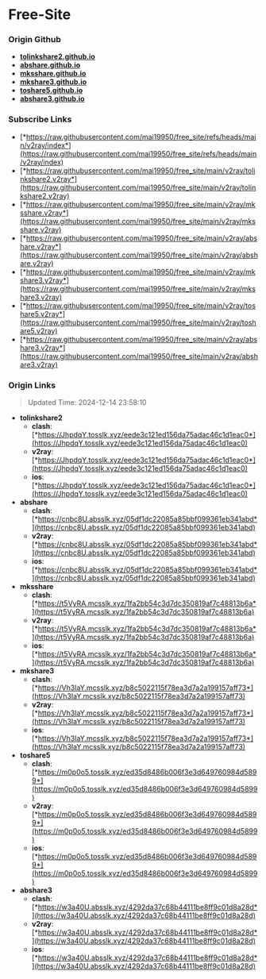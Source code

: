 # Free-Site

### Origin Github

- [**tolinkshare2.github.io**](https://github.com/tolinkshare2/tolinkshare2.github.io)
- [**abshare.github.io**](https://github.com/abshare/abshare.github.io)
- [**mksshare.github.io**](https://github.com/mksshare/mksshare.github.io)
- [**mkshare3.github.io**](https://github.com/mkshare3/mkshare3.github.io)
- [**toshare5.github.io**](https://github.com/toshare5/toshare5.github.io)
- [**abshare3.github.io**](https://github.com/abshare3/abshare3.github.io)

### Subscribe Links

- [*https://raw.githubusercontent.com/mai19950/free_site/refs/heads/main/v2ray/index*](https://raw.githubusercontent.com/mai19950/free_site/refs/heads/main/v2ray/index)
- [*https://raw.githubusercontent.com/mai19950/free_site/main/v2ray/tolinkshare2.v2ray*](https://raw.githubusercontent.com/mai19950/free_site/main/v2ray/tolinkshare2.v2ray)
- [*https://raw.githubusercontent.com/mai19950/free_site/main/v2ray/mksshare.v2ray*](https://raw.githubusercontent.com/mai19950/free_site/main/v2ray/mksshare.v2ray)
- [*https://raw.githubusercontent.com/mai19950/free_site/main/v2ray/abshare.v2ray*](https://raw.githubusercontent.com/mai19950/free_site/main/v2ray/abshare.v2ray)
- [*https://raw.githubusercontent.com/mai19950/free_site/main/v2ray/mkshare3.v2ray*](https://raw.githubusercontent.com/mai19950/free_site/main/v2ray/mkshare3.v2ray)
- [*https://raw.githubusercontent.com/mai19950/free_site/main/v2ray/toshare5.v2ray*](https://raw.githubusercontent.com/mai19950/free_site/main/v2ray/toshare5.v2ray)
- [*https://raw.githubusercontent.com/mai19950/free_site/main/v2ray/abshare3.v2ray*](https://raw.githubusercontent.com/mai19950/free_site/main/v2ray/abshare3.v2ray)

### Origin Links

> Updated Time: 2024-12-14 23:58:10

- **tolinkshare2**
  - **clash**: [*https://JhpdqY.tosslk.xyz/eede3c121ed156da75adac46c1d1eac0*](https://JhpdqY.tosslk.xyz/eede3c121ed156da75adac46c1d1eac0)
  - **v2ray**: [*https://JhpdqY.tosslk.xyz/eede3c121ed156da75adac46c1d1eac0*](https://JhpdqY.tosslk.xyz/eede3c121ed156da75adac46c1d1eac0)
  - **ios**: [*https://JhpdqY.tosslk.xyz/eede3c121ed156da75adac46c1d1eac0*](https://JhpdqY.tosslk.xyz/eede3c121ed156da75adac46c1d1eac0)
- **abshare**
  - **clash**: [*https://cnbc8U.absslk.xyz/05df1dc22085a85bbf099361eb341abd*](https://cnbc8U.absslk.xyz/05df1dc22085a85bbf099361eb341abd)
  - **v2ray**: [*https://cnbc8U.absslk.xyz/05df1dc22085a85bbf099361eb341abd*](https://cnbc8U.absslk.xyz/05df1dc22085a85bbf099361eb341abd)
  - **ios**: [*https://cnbc8U.absslk.xyz/05df1dc22085a85bbf099361eb341abd*](https://cnbc8U.absslk.xyz/05df1dc22085a85bbf099361eb341abd)
- **mksshare**
  - **clash**: [*https://t5VyRA.mcsslk.xyz/1fa2bb54c3d7dc350819af7c48813b6a*](https://t5VyRA.mcsslk.xyz/1fa2bb54c3d7dc350819af7c48813b6a)
  - **v2ray**: [*https://t5VyRA.mcsslk.xyz/1fa2bb54c3d7dc350819af7c48813b6a*](https://t5VyRA.mcsslk.xyz/1fa2bb54c3d7dc350819af7c48813b6a)
  - **ios**: [*https://t5VyRA.mcsslk.xyz/1fa2bb54c3d7dc350819af7c48813b6a*](https://t5VyRA.mcsslk.xyz/1fa2bb54c3d7dc350819af7c48813b6a)
- **mkshare3**
  - **clash**: [*https://Vh3IaY.mcsslk.xyz/b8c5022115f78ea3d7a2a199157aff73*](https://Vh3IaY.mcsslk.xyz/b8c5022115f78ea3d7a2a199157aff73)
  - **v2ray**: [*https://Vh3IaY.mcsslk.xyz/b8c5022115f78ea3d7a2a199157aff73*](https://Vh3IaY.mcsslk.xyz/b8c5022115f78ea3d7a2a199157aff73)
  - **ios**: [*https://Vh3IaY.mcsslk.xyz/b8c5022115f78ea3d7a2a199157aff73*](https://Vh3IaY.mcsslk.xyz/b8c5022115f78ea3d7a2a199157aff73)
- **toshare5**
  - **clash**: [*https://m0p0o5.tosslk.xyz/ed35d8486b006f3e3d649760984d5899*](https://m0p0o5.tosslk.xyz/ed35d8486b006f3e3d649760984d5899)
  - **v2ray**: [*https://m0p0o5.tosslk.xyz/ed35d8486b006f3e3d649760984d5899*](https://m0p0o5.tosslk.xyz/ed35d8486b006f3e3d649760984d5899)
  - **ios**: [*https://m0p0o5.tosslk.xyz/ed35d8486b006f3e3d649760984d5899*](https://m0p0o5.tosslk.xyz/ed35d8486b006f3e3d649760984d5899)
- **abshare3**
  - **clash**: [*https://w3a40U.absslk.xyz/4292da37c68b44111be8ff9c01d8a28d*](https://w3a40U.absslk.xyz/4292da37c68b44111be8ff9c01d8a28d)
  - **v2ray**: [*https://w3a40U.absslk.xyz/4292da37c68b44111be8ff9c01d8a28d*](https://w3a40U.absslk.xyz/4292da37c68b44111be8ff9c01d8a28d)
  - **ios**: [*https://w3a40U.absslk.xyz/4292da37c68b44111be8ff9c01d8a28d*](https://w3a40U.absslk.xyz/4292da37c68b44111be8ff9c01d8a28d)
